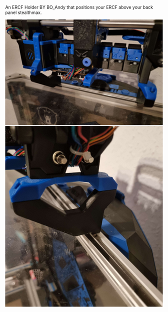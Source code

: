 An ERCF Holder BY BO_Andy that positions your ERCF above your back panel stealthmax.

![ERCF_Holder](image1.jpg)
<BR>
![ERCF_Holder](image2.jpg)
